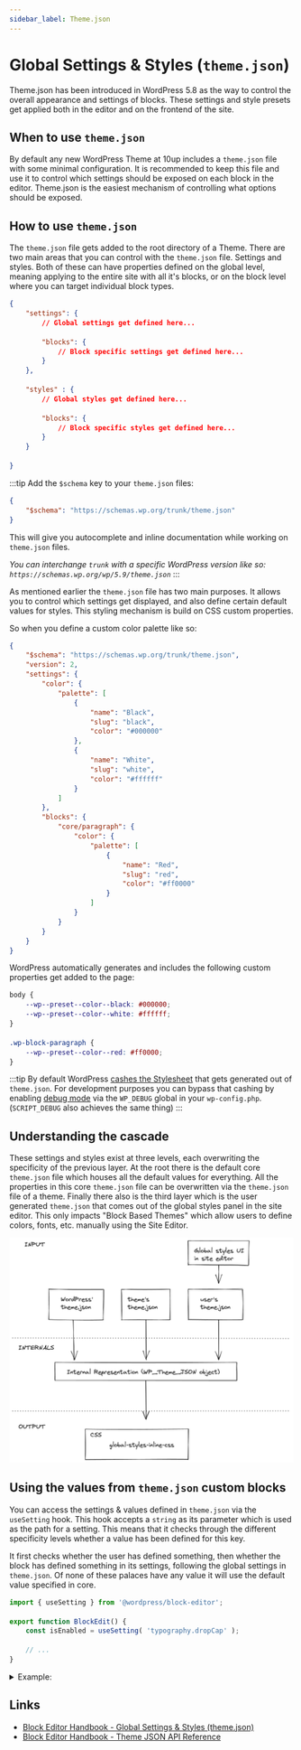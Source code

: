 ```yaml
---
sidebar_label: Theme.json
---
```


# Global Settings & Styles (`theme.json`)

Theme.json has been introduced in WordPress 5.8 as the way to control the overall appearance and settings of blocks. These settings and style presets get applied both in the editor and on the frontend of the site.

## When to use `theme.json`

By default any new WordPress Theme at 10up includes a `theme.json` file with some minimal configuration. It is recommended to keep this file and use it to control which settings should be exposed on each block in the editor. Theme.json is the easiest mechanism of controlling what options should be exposed.

## How to use `theme.json`

The `theme.json` file gets added to the root directory of a Theme. There are two main areas that you can control with the `theme.json` file. Settings and styles. Both of these can have properties defined on the global level, meaning applying to the entire site with all it's blocks, or on the block level where you can target individual block types.

```json
{
    "settings": {
        // Global settings get defined here...

        "blocks": {
            // Block specific settings get defined here...
        }
    },

    "styles" : {
        // Global styles get defined here...

        "blocks": {
            // Block specific styles get defined here...
        }
    }

}
```

:::tip
Add the `$schema` key to your `theme.json` files:

```json
{
    "$schema": "https://schemas.wp.org/trunk/theme.json"
}
```

This will give you autocomplete and inline documentation while working on `theme.json` files.

_You can interchange `trunk` with a specific WordPress version like so: `https://schemas.wp.org/wp/5.9/theme.json`_
:::

As mentioned earlier the `theme.json` file has two main purposes. It allows you to control which settings get displayed, and also define certain default values for styles. This styling mechanism is build on CSS custom properties.

So when you define a custom color palette like so:

```json title="theme.json"
{
    "$schema": "https://schemas.wp.org/trunk/theme.json",
    "version": 2,
    "settings": {
        "color": {
            "palette": [
                {
                    "name": "Black",
                    "slug": "black",
                    "color": "#000000"
                },
                {
                    "name": "White",
                    "slug": "white",
                    "color": "#ffffff"
                }
            ]
        },
        "blocks": {
            "core/paragraph": {
                "color": {
                    "palette": [
                        {
                            "name": "Red",
                            "slug": "red",
                            "color": "#ff0000"
                        }
                    ]
                }
            }
        }
    }
}
```

WordPress automatically generates and includes the following custom properties get added to the page:

```css title="generated custom properties"
body {
    --wp--preset--color--black: #000000;
    --wp--preset--color--white: #ffffff;
}

.wp-block-paragraph {
    --wp--preset--color--red: #ff0000;
}
```

:::tip
By default WordPress [cashes the Stylesheet](https://github.com/WordPress/wordpress-develop/blob/9b105d92a4b769f396ba798db1f106abab75001f/src/wp-includes/global-styles-and-settings.php#L91-L97) that gets generated out of `theme.json`. For development purposes you can bypass that cashing by enabling [debug mode](https://wordpress.org/support/article/debugging-in-wordpress) via the `WP_DEBUG` global in your `wp-config.php`. (`SCRIPT_DEBUG` also achieves the same thing)
:::

## Understanding the cascade

These settings and styles exist at three levels, each overwriting the specificity of the previous layer. At the root there is the default core `theme.json` file which houses all the default values for everything. All the properties in this core `theme.json` file can be overwritten via the `theme.json` file of a theme. Finally there also is the third layer which is the user generated `theme.json` that comes out of the global styles panel in the site editor. This only impacts "Block Based Themes" which allow users to define colors, fonts, etc. manually using the Site Editor.

![Global Styles Overview](../../static//img/global-styles-input-output.png)

## Using the values from `theme.json` custom blocks

You can access the settings & values defined in `theme.json` via the `useSetting` hook. This hook accepts a `string` as its parameter which is used as the path for a setting. This means that it checks through the different specificity levels whether a value has been defined for this key.

It first checks whether the user has defined something, then whether the block has defined something in its settings, following the global settings in `theme.json`. Of none of these palaces have any value it will use the default value specified in core.

```js
import { useSetting } from '@wordpress/block-editor';

export function BlockEdit() {
    const isEnabled = useSetting( 'typography.dropCap' );

    // ...
}
```

<details>
    <summary>Example:</summary>
<p>

 Lets say we have this `theme.json` file:

```json title="theme.json"
{
    "settings": {
        "typography": {
            "dropCap": false
        }
    },
    "blocks": [
        "core/paragraph": {
            "settings": {
                "typography": {
                    "dropCap": true
                }
            }
        }
    ]
}
```

Using `useSetting('typography.dropCap')` would only return `true` if it is being called from within the `core/paragraph` block.

</p>
</details>

## Links

- [Block Editor Handbook - Global Settings & Styles (theme.json)](https://developer.wordpress.org/block-editor/how-to-guides/themes/theme-json/)
- [Block Editor Handbook - Theme JSON API Reference](https://developer.wordpress.org/block-editor/reference-guides/theme-json-reference/theme-json-living/)
